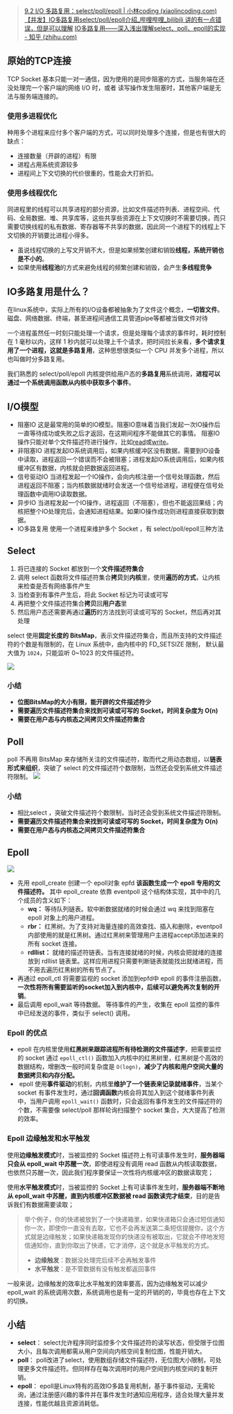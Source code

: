 > [9.2 I/O 多路复用：select/poll/epoll | 小林coding (xiaolincoding.com)](https://xiaolincoding.com/os/8_network_system/selete_poll_epoll.html#i-o-%E5%A4%9A%E8%B7%AF%E5%A4%8D%E7%94%A8)
> [【并发】IO多路复用select/poll/epoll介绍_哔哩哔哩_bilibili 讲的有一点错误，但是可以理解](https://www.bilibili.com/video/BV1qJ411w7du/?spm_id_from=333.337.search-card.all.click&vd_source=2d885cb62bb9393fa8a5379c72eabd82)
> [IO多路复用——深入浅出理解select、poll、epoll的实现 - 知乎 (zhihu.com)](https://zhuanlan.zhihu.com/p/367591714)
## 原始的TCP连接
TCP Socket 基本只能一对一通信，因为使用的是同步阻塞的方式，当服务端在还没处理完一个客户端的网络 I/O 时，或者 读写操作发生阻塞时，其他客户端是无法与服务端连接的。
### 使用多进程优化
种用多个进程来应付多个客户端的方式，可以同时处理多个连接，但是也有很大的缺点：
- 连接数量（开辟的进程）有限
- 进程占用系统资源较多
- 进程间上下文切换的代价很重的，性能会大打折扣。
### 使用多线程优化

同进程里的线程可以共享进程的部分资源，比如文件描述符列表、进程空间、代码、全局数据、堆、共享库等，这些共享些资源在上下文切换时不需要切换，而只需要切换线程的私有数据、寄存器等不共享的数据，因此同一个进程下的线程上下文切换的开销要比进程小得多。

- 虽说线程切换的上写文开销不大，但是如果频繁创建和销毁**线程，系统开销也是不小的**。
- 如果使用**线程池**的方式来避免线程的频繁创建和销毁，会产生**多线程竞争**
## IO多路复用是什么？
在linux系统中，实际上所有的I/O设备都被抽象为了文件这个概念，**一切皆文件**。磁盘、网络数据、终端，甚至进程间通信工具管道pipe等都被当做文件对待

一个进程虽然任一时刻只能处理一个请求，但是处理每个请求的事件时，耗时控制在 1 毫秒以内，这样 1 秒内就可以处理上千个请求，把时间拉长来看，**多个请求复用了一个进程，这就是多路复用**，这种思想很类似一个 CPU 并发多个进程，所以也叫做时分多路复用。

我们熟悉的 select/poll/epoll 内核提供给用户态的**多路复用**系统调用，**进程可以通过一个系统调用函数从内核中获取多个事件**。
## I/O模型
- 阻塞IO
	这是最常用的简单的IO模型。阻塞IO意味着当我们发起一次IO操作后一直等待成功或失败之后才返回，在这期间程序不能做其它的事情。
	阻塞IO操作只能对单个文件描述符进行操作，比如[read](https://link.zhihu.com/?target=http%3A//man7.org/linux/man-pages/man2/read.2.html)或[write](https://link.zhihu.com/?target=http%3A//man7.org/linux/man-pages/man2/write.2.html)。
- 非阻塞IO
	进程发起IO系统调用后，如果内核缓冲区没有数据，需要到IO设备中读取，进程返回一个错误而不会被阻塞；进程发起IO系统调用后，如果内核缓冲区有数据，内核就会把数据返回进程。
- 信号驱动IO
	当进程发起一个IO操作，会向内核注册一个信号处理函数，然后进程返回不阻塞；当内核数据就绪时会发送一个信号给进程，进程便在信号处理函数中调用IO读取数据。
- 异步IO
	当进程发起一个IO操作，进程返回（不阻塞），但也不能返回果结；内核把整个IO处理完后，会通知进程结果。如果IO操作成功则进程直接获取到数据。
- IO多路复用
	使用一个进程来维护多个 Socket ，有 select/poll/epoll三种方法

## Select
1. 将已连接的 Socket 都放到一个**文件描述符集合**
2. 调用 select 函数将文件描述符集合**拷贝**到**内核**里，使用**遍历的方式**，让内核来检查是否有网络事件产生
3. 当检查到有事件产生后，将此 Socket 标记为可读或可写
4. 再把整个文件描述符集合**拷贝**回**用户态**里
5. 然后用户态还需要再通过**遍历**的方法找到可读或可写的 Socket，然后再对其处理

select 使用**固定长度的 BitsMap**，表示文件描述符集合，而且所支持的文件描述符的个数是有限制的，在 Linux 系统中，由内核中的 FD_SETSIZE 限制， 默认最大值为 `1024`，只能监听 0~1023 的文件描述符。

![](http://douyin.cfddfc.online/myPicture/20240310203420.png)
### 小结
- **位图BitsMap的大小有限，能开辟的文件描述符少**
- **需要遍历文件描述符集合来找到可读或可写的 Socket，时间复杂度为 O(n)**
- **需要在用户态与内核态之间拷贝文件描述符集合**
## Poll
poll 不再用 BitsMap 来存储所关注的文件描述符，取而代之用动态数组，以**链表形式来组织**，突破了 select 的文件描述符个数限制，当然还会受到系统文件描述符限制。
![](http://douyin.cfddfc.online/myPicture/20240310203733.png)
### 小结
- 相比select ，突破文件描述符个数限制，当时还会受到系统文件描述符限制。
- **需要遍历文件描述符集合来找到可读或可写的 Socket，时间复杂度为 O(n)**
- **需要在用户态与内核态之间拷贝文件描述符集合**
## Epoll
![](https://cdn.xiaolincoding.com/gh/xiaolincoder/ImageHost4@main/%E6%93%8D%E4%BD%9C%E7%B3%BB%E7%BB%9F/%E5%A4%9A%E8%B7%AF%E5%A4%8D%E7%94%A8/epoll.png)
- 先用 epoll_create 创建一个 epoll对象 epfd
	**该函数生成一个 epoll 专用的文件描述符。**
	其中 epoll_create 依靠 eventpoll 这个结构体实现，其中中的几个成员的含义如下：
	- **wq：** 等待队列链表。软中断数据就绪的时候会通过 wq 来找到阻塞在 epoll 对象上的用户进程。
	- **rbr：** 红黑树。为了支持对海量连接的高效查找、插入和删除，eventpoll 内部使用的就是红黑树。通过红黑树来管理用户主进程accept添加进来的所有 socket 连接。
	- **rdllist：** 就绪的描述符链表。当有连接就绪的时候，内核会把就绪的连接放到 rdllist 链表里。这样应用进程只需要判断链表就能找出就绪进程，而不用去遍历红黑树的所有节点了。
- 再通过 epoll_ctl 将需要监视的 socket 添加到epfd中
	epoll 的事件注册函数，**一次性将所有需要监听的socket加入到内核中，后续可以避免再次复制的开销**。
- 最后调用 epoll_wait 等待数据。
	等待事件的产生，收集在 epoll 监控的事件中已经发送的事件，类似于 select() 调用。
### Epoll 的优点
- epoll 在内核里使用**红黑树来跟踪进程所有待检测的文件描述字**，把需要监控的 socket 通过 `epoll_ctl()` 函数加入内核中的红黑树里，红黑树是个高效的数据结构，增删改一般时间复杂度是 `O(logn)`，**减少了内核和用户空间大量的数据拷贝和内存分配。**
-  epoll 使用**事件驱动**的机制，内核里**维护了一个链表来记录就绪事件**，当某个 socket 有事件发生时，通过**回调函数**内核会将其加入到这个就绪事件列表中，当用户调用 `epoll_wait()` 函数时，只会返回有事件发生的文件描述符的个数，不需要像 select/poll 那样轮询扫描整个 socket 集合，大大提高了检测的效率。
### Epoll 边缘触发和水平触发
使用**边缘触发模式**时，当被监控的 Socket 描述符上有可读事件发生时，**服务器端只会从 epoll_wait 中苏醒一次**，即使进程没有调用 read 函数从内核读取数据，也依然只苏醒一次，因此我们程序要保证一次性将内核缓冲区的数据读取完；

使用**水平触发模式**时，当被监控的 Socket 上有可读事件发生时，**服务器端不断地从 epoll_wait 中苏醒，直到内核缓冲区数据被 read 函数读完才结束**，目的是告诉我们有数据需要读取；

> 举个例子，你的快递被放到了一个快递箱里，如果快递箱只会通过短信通知你一次，即使你一直没有去取，它也不会再发送第二条短信提醒你，这个方式就是边缘触发；如果快递箱发现你的快递没有被取出，它就会不停地发短信通知你，直到你取出了快递，它才消停，这个就是水平触发的方式。
> 
> - **边缘触发**：数据没处理完后续不会再触发事件
> - **水平触发**：是不管数据有没有触发都返回事件


一般来说，边缘触发的效率比水平触发的效率要高，因为边缘触发可以减少 epoll_wait 的系统调用次数，系统调用也是有一定的开销的的，毕竟也存在上下文的切换。
## 小结
- **select**： select允许程序同时监控多个文件描述符的读写状态，但受限于位图大小，且每次调用都需从用户空间向内核空间复制位图，性能开销大。
- **poll**： poll改进了select，使用数组存储文件描述符，无位图大小限制，可处理更多文件描述符。但同样存在每次调用时的用户空间到内核空间的复制开销。
- **epoll**： epoll是Linux特有的高效IO多路复用机制，基于事件驱动，无需轮询，通过注册感兴趣的事件并在事件发生时通知应用程序，适合处理大量并发连接，性能优越且资源消耗低。
